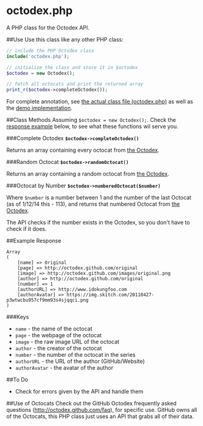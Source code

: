 octodex.php
===========

A PHP class for the Octodex API.

##Use
Use this class like any other PHP class:

```php
// include the PHP Octodex class
include('octodex.php');

// initialize the class and store it in $octodex
$octodex = new Octodex();

// fetch all octocats and print the returned array
print_r($octodex->completeOctodex());
```

For complete annotation, see [the actual class file (octodex.php)](octodex.php) as well as the [demo implementation](demo.php).

##Class Methods
Assuming `$octodex = new Octodex();`.  Check the [response example](#example-response) below, to see what these functions wil serve you.

###Complete Octodex
**`$octodex->completeOctodex()`** 

Returns an array containing every octocat from [the Octodex](https://octodex.github.com).

###Random Octocat
**`$octodex->randomOctocat()`** 

Returns an array containing a random octocat from [the Octodex](https://octodex.github.com).

###Octocat by Number
**`$octodex->numberedOctocat($number)`**

Where `$number` is a number between 1 and the number of the last Octocat (as of 1/12/14 this - 113), and returns that numbered Octocat from [the Octodex](https://octodex.github.com).  

The API checks if the number exists in the Octodex, so you don't have to check if it does.

##Example Response
```
Array
(
    [name] => Original
    [page] => http://octodex.github.com/original
    [image] => http://octodex.github.com/images/original.png
    [author] => http://octodex.github.com/original
    [number] => 1
    [authorURL] => http://www.idokungfoo.com
    [authorAvatar] => https://img.skitch.com/20110427-p3wtwcbu957cf9mm93s4sjqqci.png
)
```

###Keys
- `name` - the name of the octocat
- `page` - the webpage of the octocat
- `image` - the raw image URL of the octocat
- `author` - the creator of the octocat
- `number` - the number of the octocat in the series
- `authorURL` - the URL of the author (GitHub/Website)
- `authorAvatar` - the avatar of the author

##To Do
- Check for errors given by the API and handle them

##Use of Octocats
Check out the GitHub Octodex frequently asked questions (http://octodex.github.com/faq), for specific use.  GitHub owns all of the Octocats, this PHP class just uses an API that grabs all of their data.